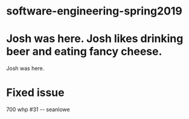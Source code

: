 # software-engineering-spring2019

Josh was here.  Josh likes drinking beer and eating fancy cheese.  
=======
Josh was here.

# Fixed issue

700 whp #31 -- seanlowe
